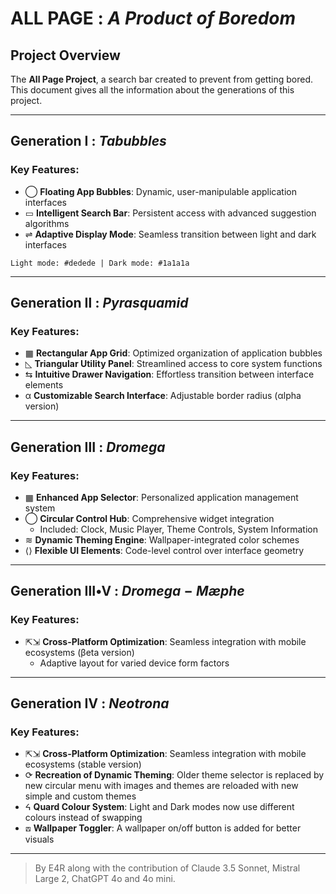 # ALL PAGE : *A Product of Boredom*

## Project Overview

The **All Page Project**, a search bar created to prevent from getting bored. This document gives all the information about the generations of this project.

---

## Generation Ⅰ : $Tabubbles$

### Key Features:

- ◯ **Floating App Bubbles**: Dynamic, user-manipulable application interfaces
- ▭ **Intelligent Search Bar**: Persistent access with advanced suggestion algorithms
- ⇌ **Adaptive Display Mode**: Seamless transition between light and dark interfaces

```
Light mode: #dedede | Dark mode: #1a1a1a
```

---

## Generation Ⅱ : $Pyrasquamid$

### Key Features:

- ▦ **Rectangular App Grid**: Optimized organization of application bubbles
- ◺ **Triangular Utility Panel**: Streamlined access to core system functions
- ⇆ **Intuitive Drawer Navigation**: Effortless transition between interface elements
- α **Customizable Search Interface**: Adjustable border radius (αlpha version)

---

## Generation Ⅲ : $Dromega$

### Key Features:

- ▦ **Enhanced App Selector**: Personalized application management system
- ◯ **Circular Control Hub**: Comprehensive widget integration
  - Included: Clock, Music Player, Theme Controls, System Information
- ≋ **Dynamic Theming Engine**: Wallpaper-integrated color schemes
- ⟨⟩ **Flexible UI Elements**: Code-level control over interface geometry

---

## Generation Ⅲ•Ⅴ : $Dromega-Mæphe$

### Key Features:

- ⇱⇲ **Cross-Platform Optimization**: Seamless integration with mobile ecosystems (βeta version)
  - Adaptive layout for varied device form factors

---

## Generation Ⅳ : $Neotrona$

### Key Features:

- ⇱⇲ **Cross-Platform Optimization**: Seamless integration with mobile ecosystems (stable version)
- ⟳ **Recreation of Dynamic Theming**: Older theme selector is replaced by new circular menu with images and themes are reloaded with new simple and custom themes
- ᔦ **Quard Colour System**: Light and Dark modes now use different colours instead of swapping
- ⟎ **Wallpaper Toggler**: A wallpaper on/off button is added for better visuals

---

> By E4R along with the contribution of Claude 3.5 Sonnet, Mistral Large 2, ChatGPT 4o and 4o mini.
